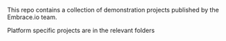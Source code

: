 This repo contains a collection of demonstration projects published by the Embrace.io team.

Platform specific projects are in the relevant folders